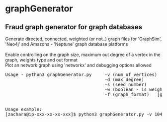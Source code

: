 # graphGenerator

## Fraud graph generator for graph databases

Generate directed, connected, weighted (or not..) graph files for 'GraphSim', 'Neo4j' and Amazons - 'Neptune' graph database platforms<br><br>
Enable controlling on the graph size, maximum out degree of a vertex in the graph, weights type and out format <br> 
Plot an network graph using 'networkx' and debugging options allowed

<pre>
Usage - python3 graphGenerator.py     -v (num_of_vertices)
                                      -d (max_degree)
                                      -s (seed_number)
                                      -w (boolean - is_weighted)                                (optional, default - unweighted)
                                      -f (graph_format)   [graphsim, neptune, neo4j]   (optional, default - graphsim)


Usage example:
[zachara@ip-xxx-xx-xx-xxx]$ python3 graphGenerator.py -v 1048576 -d 16 -s 5 -w -f graphsim
</pre>